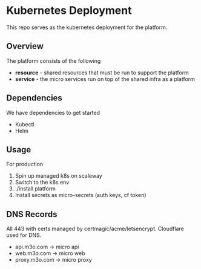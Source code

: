 # Kubernetes Deployment

This repo serves as the kubernetes deployment for the platform.

## Overview

The platform consists of the following

- **resource** - shared resources that must be run to support the platform
- **service** - the micro services run on top of the shared infra as a platform

## Dependencies

We have dependencies to get started

- Kubectl
- Helm

## Usage

For production

1. Spin up managed k8s on scaleway
2. Switch to the k8s env
3. ./install platform
3. Install secrets as micro-secrets (auth keys, cf token)

## DNS Records

All 443 with certs managed by certmagic/acme/letsencrypt. Cloudflare used for DNS.

- api.m3o.com -> micro api
- web.m3o.com -> micro web
- proxy.m3o.com -> micro proxy


